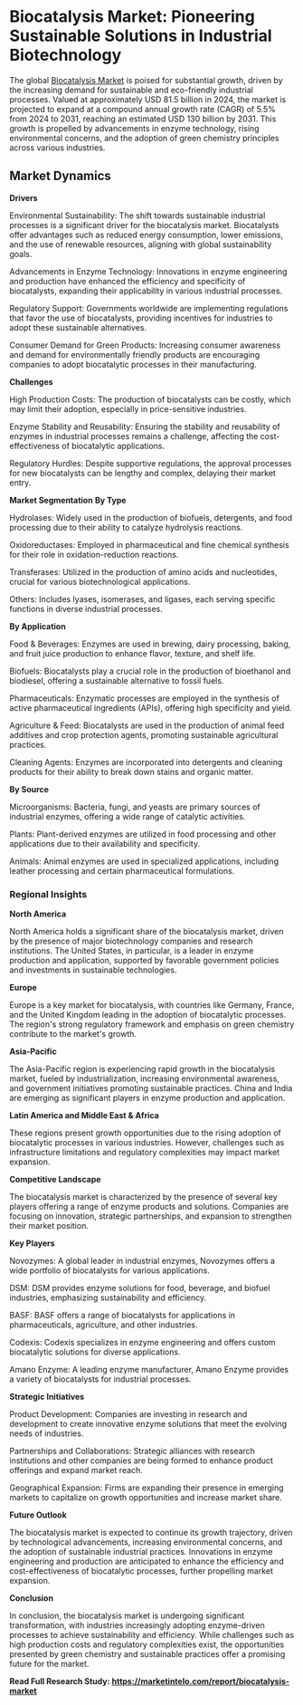 # Biocatalysis Market: Pioneering Sustainable Solutions in Industrial Biotechnology


The global [Biocatalysis Market](https://marketintelo.com/report/biocatalysis-market) is poised for substantial growth, driven by the increasing demand for sustainable and eco-friendly industrial processes. Valued at approximately USD 81.5 billion in 2024, the market is projected to expand at a compound annual growth rate (CAGR) of 5.5% from 2024 to 2031, reaching an estimated USD 130 billion by 2031. This growth is propelled by advancements in enzyme technology, rising environmental concerns, and the adoption of green chemistry principles across various industries.

## Market Dynamics
**Drivers**

Environmental Sustainability: The shift towards sustainable industrial processes is a significant driver for the biocatalysis market. Biocatalysts offer advantages such as reduced energy consumption, lower emissions, and the use of renewable resources, aligning with global sustainability goals.

Advancements in Enzyme Technology: Innovations in enzyme engineering and production have enhanced the efficiency and specificity of biocatalysts, expanding their applicability in various industrial processes.

Regulatory Support: Governments worldwide are implementing regulations that favor the use of biocatalysts, providing incentives for industries to adopt these sustainable alternatives.

Consumer Demand for Green Products: Increasing consumer awareness and demand for environmentally friendly products are encouraging companies to adopt biocatalytic processes in their manufacturing.

**Challenges**

High Production Costs: The production of biocatalysts can be costly, which may limit their adoption, especially in price-sensitive industries.

Enzyme Stability and Reusability: Ensuring the stability and reusability of enzymes in industrial processes remains a challenge, affecting the cost-effectiveness of biocatalytic applications.

Regulatory Hurdles: Despite supportive regulations, the approval processes for new biocatalysts can be lengthy and complex, delaying their market entry.

**Market Segmentation**
**By Type**

Hydrolases: Widely used in the production of biofuels, detergents, and food processing due to their ability to catalyze hydrolysis reactions.

Oxidoreductases: Employed in pharmaceutical and fine chemical synthesis for their role in oxidation-reduction reactions.

Transferases: Utilized in the production of amino acids and nucleotides, crucial for various biotechnological applications.

Others: Includes lyases, isomerases, and ligases, each serving specific functions in diverse industrial processes.

**By Application**

Food & Beverages: Enzymes are used in brewing, dairy processing, baking, and fruit juice production to enhance flavor, texture, and shelf life.

Biofuels: Biocatalysts play a crucial role in the production of bioethanol and biodiesel, offering a sustainable alternative to fossil fuels.

Pharmaceuticals: Enzymatic processes are employed in the synthesis of active pharmaceutical ingredients (APIs), offering high specificity and yield.

Agriculture & Feed: Biocatalysts are used in the production of animal feed additives and crop protection agents, promoting sustainable agricultural practices.

Cleaning Agents: Enzymes are incorporated into detergents and cleaning products for their ability to break down stains and organic matter.

**By Source**

Microorganisms: Bacteria, fungi, and yeasts are primary sources of industrial enzymes, offering a wide range of catalytic activities.

Plants: Plant-derived enzymes are utilized in food processing and other applications due to their availability and specificity.

Animals: Animal enzymes are used in specialized applications, including leather processing and certain pharmaceutical formulations.

### Regional Insights
**North America**

North America holds a significant share of the biocatalysis market, driven by the presence of major biotechnology companies and research institutions. The United States, in particular, is a leader in enzyme production and application, supported by favorable government policies and investments in sustainable technologies.

**Europe**

Europe is a key market for biocatalysis, with countries like Germany, France, and the United Kingdom leading in the adoption of biocatalytic processes. The region's strong regulatory framework and emphasis on green chemistry contribute to the market's growth.

**Asia-Pacific**

The Asia-Pacific region is experiencing rapid growth in the biocatalysis market, fueled by industrialization, increasing environmental awareness, and government initiatives promoting sustainable practices. China and India are emerging as significant players in enzyme production and application.

**Latin America and Middle East & Africa**

These regions present growth opportunities due to the rising adoption of biocatalytic processes in various industries. However, challenges such as infrastructure limitations and regulatory complexities may impact market expansion.

**Competitive Landscape**

The biocatalysis market is characterized by the presence of several key players offering a range of enzyme products and solutions. Companies are focusing on innovation, strategic partnerships, and expansion to strengthen their market position.

**Key Players**

Novozymes: A global leader in industrial enzymes, Novozymes offers a wide portfolio of biocatalysts for various applications.

DSM: DSM provides enzyme solutions for food, beverage, and biofuel industries, emphasizing sustainability and efficiency.

BASF: BASF offers a range of biocatalysts for applications in pharmaceuticals, agriculture, and other industries.

Codexis: Codexis specializes in enzyme engineering and offers custom biocatalytic solutions for diverse applications.

Amano Enzyme: A leading enzyme manufacturer, Amano Enzyme provides a variety of biocatalysts for industrial processes.

**Strategic Initiatives**

Product Development: Companies are investing in research and development to create innovative enzyme solutions that meet the evolving needs of industries.

Partnerships and Collaborations: Strategic alliances with research institutions and other companies are being formed to enhance product offerings and expand market reach.

Geographical Expansion: Firms are expanding their presence in emerging markets to capitalize on growth opportunities and increase market share.

**Future Outlook**

The biocatalysis market is expected to continue its growth trajectory, driven by technological advancements, increasing environmental concerns, and the adoption of sustainable industrial practices. Innovations in enzyme engineering and production are anticipated to enhance the efficiency and cost-effectiveness of biocatalytic processes, further propelling market expansion.

**Conclusion**

In conclusion, the biocatalysis market is undergoing significant transformation, with industries increasingly adopting enzyme-driven processes to achieve sustainability and efficiency. While challenges such as high production costs and regulatory complexities exist, the opportunities presented by green chemistry and sustainable practices offer a promising future for the market.

**Read Full Research Study: https://marketintelo.com/report/biocatalysis-market**
